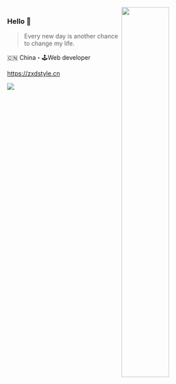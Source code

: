 <img align="right" width="47%" src="https://github-readme-stats.vercel.app/api/top-langs/?username=dumplingbao&theme=radical&layout=compact" />

### Hello 👋

> Every new day is another chance to change my life.

🇨🇳 China・🕹Web developer

https://zxdstyle.cn

![](https://komarev.com/ghpvc?username=zxdstyle&color=green)
